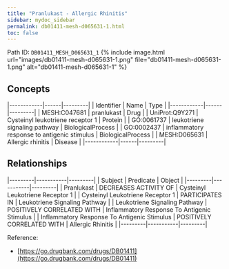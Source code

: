 ```yaml
---
title: "Pranlukast - Allergic Rhinitis"
sidebar: mydoc_sidebar
permalink: db01411-mesh-d065631-1.html
toc: false 
---
```



Path ID: `DB01411_MESH_D065631_1`
{% include image.html url="images/db01411-mesh-d065631-1.png" file="db01411-mesh-d065631-1.png" alt="db01411-mesh-d065631-1" %}

## Concepts

|------------|------|---------|
| Identifier | Name | Type    |
|------------|------|---------|
| MESH:C047681 | pranlukast | Drug |
| UniProt:Q9Y271 | Cysteinyl leukotriene receptor 1 | Protein |
| GO:0061737 | leukotriene signaling pathway | BiologicalProcess |
| GO:0002437 | inflammatory response to antigenic stimulus | BiologicalProcess |
| MESH:D065631 | Allergic rhinitis | Disease |
|------------|------|---------|

## Relationships

|---------|-----------|---------|
| Subject | Predicate | Object  |
|---------|-----------|---------|
| Pranlukast | DECREASES ACTIVITY OF | Cysteinyl Leukotriene Receptor 1 |
| Cysteinyl Leukotriene Receptor 1 | PARTICIPATES IN | Leukotriene Signaling Pathway |
| Leukotriene Signaling Pathway | POSITIVELY CORRELATED WITH | Inflammatory Response To Antigenic Stimulus |
| Inflammatory Response To Antigenic Stimulus | POSITIVELY CORRELATED WITH | Allergic Rhinitis |
|---------|-----------|---------|

Reference: 
  - [https://go.drugbank.com/drugs/DB01411](https://go.drugbank.com/drugs/DB01411)
